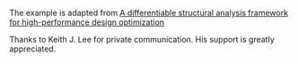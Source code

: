 The example is adapted from [A differentiable structural analysis framework for high-performance design optimization](https://doi.org/10.1016/j.istruc.2025.109292)

Thanks to Keith J. Lee for private communication. His support is greatly appreciated.
